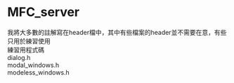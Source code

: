 # MFC_server
我將大多數的註解寫在header檔中，其中有些檔案的header並不需要在意，有些只用於練習使用  
練習用程式碼  
dialog.h  
modal_windows.h  
modeless_windows.h  
  
